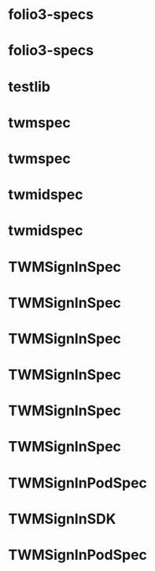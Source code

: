 # folio3-specs
# folio3-specs
# testlib
# twmspec
# twmspec
# twmidspec
# twmidspec
# TWMSignInSpec
# TWMSignInSpec
# TWMSignInSpec
# TWMSignInSpec
# TWMSignInSpec
# TWMSignInSpec
# TWMSignInPodSpec
# TWMSignInSDK
# TWMSignInPodSpec
